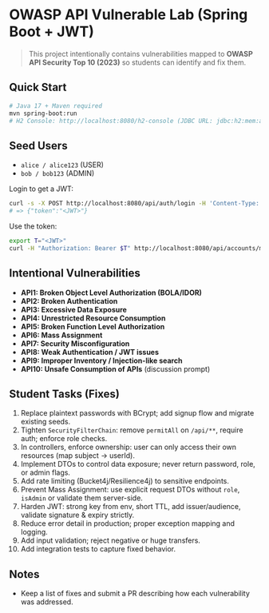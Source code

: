 # OWASP API Vulnerable Lab (Spring Boot + JWT)

> This project intentionally contains vulnerabilities mapped to **OWASP API Security Top 10 (2023)** 
> so students can identify and fix them.

## Quick Start

```bash
# Java 17 + Maven required
mvn spring-boot:run
# H2 Console: http://localhost:8080/h2-console (JDBC URL: jdbc:h2:mem:apilab)
```

## Seed Users

- `alice / alice123` (USER)
- `bob / bob123` (ADMIN)

Login to get a JWT:
```bash
curl -s -X POST http://localhost:8080/api/auth/login -H 'Content-Type: application/json' -d '{"username":"alice","password":"alice123"}'
# => {"token":"<JWT>"}
```

Use the token:
```bash
export T="<JWT>"
curl -H "Authorization: Bearer $T" http://localhost:8080/api/accounts/mine
```

## Intentional Vulnerabilities

- **API1: Broken Object Level Authorization (BOLA/IDOR)**
- **API2: Broken Authentication**
- **API3: Excessive Data Exposure**
- **API4: Unrestricted Resource Consumption**
- **API5: Broken Function Level Authorization**
- **API6: Mass Assignment**
- **API7: Security Misconfiguration**
- **API8: Weak Authentication / JWT issues**
- **API9: Improper Inventory / Injection-like search**
- **API10: Unsafe Consumption of APIs** (discussion prompt)

## Student Tasks (Fixes)
1. Replace plaintext passwords with BCrypt; add signup flow and migrate existing seeds.
2. Tighten `SecurityFilterChain`: remove `permitAll` on `/api/**`, require auth; enforce role checks.
3. In controllers, enforce ownership: user can only access their own resources (map subject -> userId).
4. Implement DTOs to control data exposure; never return password, role, or admin flags.
5. Add rate limiting (Bucket4j/Resilience4j) to sensitive endpoints.
6. Prevent Mass Assignment: use explicit request DTOs without `role`, `isAdmin` or validate them server-side.
7. Harden JWT: strong key from env, short TTL, add issuer/audience, validate signature & expiry strictly.
8. Reduce error detail in production; proper exception mapping and logging.
9. Add input validation; reject negative or huge transfers.
10. Add integration tests to capture fixed behavior.

## Notes
- Keep a list of fixes and submit a PR describing how each vulnerability was addressed.
